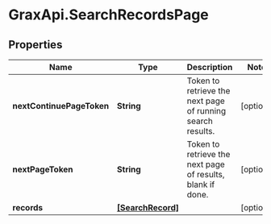 # GraxApi.SearchRecordsPage

## Properties

Name | Type | Description | Notes
------------ | ------------- | ------------- | -------------
**nextContinuePageToken** | **String** | Token to retrieve the next page of running search results. | [optional] 
**nextPageToken** | **String** | Token to retrieve the next page of results, blank if done. | [optional] 
**records** | [**[SearchRecord]**](SearchRecord.md) |  | [optional] 



